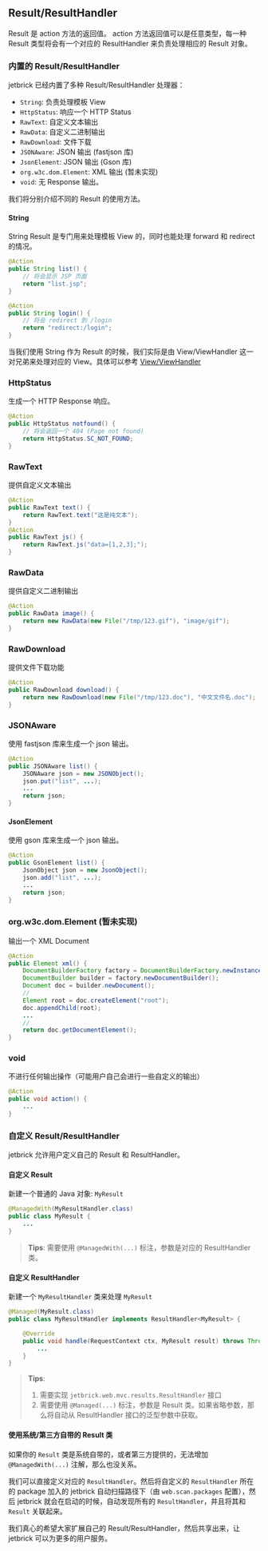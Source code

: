 Result/ResultHandler
-----------------------------------

Result 是 action 方法的返回值。 action 方法返回值可以是任意类型，每一种 Result 类型将会有一个对应的 ResultHandler 来负责处理相应的 Result 对象。

### 内置的 Result/ResultHandler

jetbrick 已经内置了多种 Result/ResultHandler 处理器：

* `String`: 负责处理模板 View
* `HttpStatus`: 响应一个 HTTP Status
* `RawText`: 自定义文本输出
* `RawData`: 自定义二进制输出
* `RawDownload`: 文件下载
* `JSONAware`: JSON 输出 (fastjson 库)
* `JsonElement`: JSON 输出 (Gson 库)
* `org.w3c.dom.Element`: XML 输出 (暂未实现)
* `void`: 无 Response 输出。

我们将分别介绍不同的 Result 的使用方法。

#### String

String Result 是专门用来处理模板 View 的，同时也能处理 forward 和 redirect 的情况。

```java
@Action
public String list() {
    // 将会显示 JSP 页面
    return "list.jsp";
}

@Action
public String login() {
    // 将会 redirect 到 /login
    return "redirect:/login";
}
```

当我们使用 String 作为 Result 的时候，我们实际是由 View/ViewHandler 这一对兄弟来处理对应的 View。具体可以参考 [View/ViewHandler](mvc-view.md)

### HttpStatus

生成一个 HTTP Response 响应。

```java
@Action
public HttpStatus notfound() {
    // 将会返回一个 404 (Page not found)
    return HttpStatus.SC_NOT_FOUND;
}
```

### RawText

提供自定义文本输出

```java
@Action
public RawText text() {
    return RawText.text("这是纯文本");
}
@Action
public RawText js() {
    return RawText.js("data=[1,2,3];");
}
```

### RawData

提供自定义二进制输出

```java
@Action
public RawData image() {
    return new RawData(new File("/tmp/123.gif"), "image/gif");
}
```

### RawDownload

提供文件下载功能

```java
@Action
public RawDownload download() {
    return new RawDownload(new File("/tmp/123.doc"), "中文文件名.doc");
}
```

### JSONAware

使用 fastjson 库来生成一个 json 输出。

```java
@Action
public JSONAware list() {
    JSONAware json = new JSONObject();
    json.put("list", ...);
    ...
    return json;
}
```

#### JsonElement

使用 gson 库来生成一个 json 输出。

```java
@Action
public GsonElement list() {
    JsonObject json = new JsonObject();
    json.add("list", ...);
    ...
    return json;
}
```

### org.w3c.dom.Element (暂未实现)

输出一个 XML Document

```java
@Action
public Element xml() {
    DocumentBuilderFactory factory = DocumentBuilderFactory.newInstance();
    DocumentBuilder builder = factory.newDocumentBuilder();
    Document doc = builder.newDocument();
    // 
    Element root = doc.createElement("root");
    doc.appendChild(root);
    ...
    //
    return doc.getDocumentElement();
}
```

### void

不进行任何输出操作（可能用户自己会进行一些自定义的输出）

```java
@Action
public void action() {
    ...
}
```

### 自定义 Result/ResultHandler

jetbrick 允许用户定义自己的 Result 和 ResultHandler。

#### 自定义 Result

新建一个普通的 Java 对象: `MyResult`

```java
@ManagedWith(MyResultHandler.class)
public class MyResult {
    ...
}
```

> **Tips**: 需要使用 `@ManagedWith(...)` 标注，参数是对应的 ResultHandler 类。

#### 自定义 ResultHandler

新建一个 `MyResultHandler` 类来处理 `MyResult`

```java
@Managed(MyResult.class)
public class MyResultHandler implements ResultHandler<MyResult> {

    @Override
    public void handle(RequestContext ctx, MyResult result) throws Throwable {
        ...
    }
}
```

> **Tips**: 
> 1. 需要实现 `jetbrick.web.mvc.results.ResultHandler` 接口
> 2. 需要使用 `@Managed(...)` 标注，参数是 Result 类。如果省略参数，那么将自动从 ResultHandler 接口的泛型参数中获取。

#### 使用系统/第三方自带的 Result 类

如果你的 `Result` 类是系统自带的，或者第三方提供的，无法增加 `@ManagedWith(...)` 注解，那么也没关系。

我们可以直接定义对应的 `ResultHandler`。然后将自定义的 `ResultHandler` 所在的 package 加入的 jetbrick 自动扫描路径下（由 `web.scan.packages` 配置），然后 jetbrick 就会在启动的时候，自动发现所有的 `ResultHandler`，并且将其和 `Result` 关联起来。

我们真心的希望大家扩展自己的 Result/ResultHandler，然后共享出来，让 jetbrick 可以为更多的用户服务。

